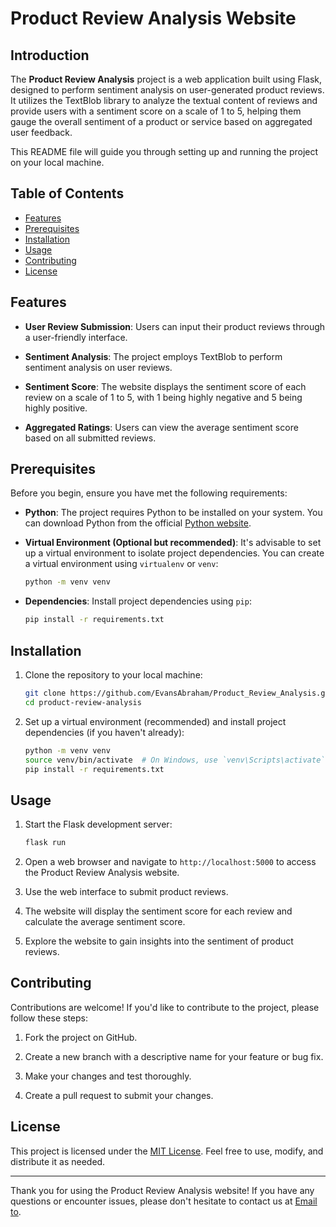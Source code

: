 # Product Review Analysis Website


## Introduction

The **Product Review Analysis** project is a web application built using Flask, designed to perform sentiment analysis on user-generated product reviews. It utilizes the TextBlob library to analyze the textual content of reviews and provide users with a sentiment score on a scale of 1 to 5, helping them gauge the overall sentiment of a product or service based on aggregated user feedback.

This README file will guide you through setting up and running the project on your local machine.

## Table of Contents

- [Features](#features)
- [Prerequisites](#prerequisites)
- [Installation](#installation)
- [Usage](#usage)
- [Contributing](#contributing)
- [License](#license)

## Features

- **User Review Submission**: Users can input their product reviews through a user-friendly interface.

- **Sentiment Analysis**: The project employs TextBlob to perform sentiment analysis on user reviews.

- **Sentiment Score**: The website displays the sentiment score of each review on a scale of 1 to 5, with 1 being highly negative and 5 being highly positive.

- **Aggregated Ratings**: Users can view the average sentiment score based on all submitted reviews.

## Prerequisites

Before you begin, ensure you have met the following requirements:

- **Python**: The project requires Python to be installed on your system. You can download Python from the official [Python website](https://www.python.org/downloads/).

- **Virtual Environment (Optional but recommended)**: It's advisable to set up a virtual environment to isolate project dependencies. You can create a virtual environment using `virtualenv` or `venv`:

   ```bash
   python -m venv venv
   ```

- **Dependencies**: Install project dependencies using `pip`:

   ```bash
   pip install -r requirements.txt
   ```

## Installation

1. Clone the repository to your local machine:

   ```bash
   git clone https://github.com/EvansAbraham/Product_Review_Analysis.git
   cd product-review-analysis
   ```

2. Set up a virtual environment (recommended) and install project dependencies (if you haven't already):

   ```bash
   python -m venv venv
   source venv/bin/activate  # On Windows, use `venv\Scripts\activate`
   pip install -r requirements.txt
   ```

## Usage

1. Start the Flask development server:

   ```bash
   flask run
   ```

2. Open a web browser and navigate to `http://localhost:5000` to access the Product Review Analysis website.

3. Use the web interface to submit product reviews.

4. The website will display the sentiment score for each review and calculate the average sentiment score.

5. Explore the website to gain insights into the sentiment of product reviews.

## Contributing

Contributions are welcome! If you'd like to contribute to the project, please follow these steps:

1. Fork the project on GitHub.

2. Create a new branch with a descriptive name for your feature or bug fix.

3. Make your changes and test thoroughly.

4. Create a pull request to submit your changes.

## License

This project is licensed under the [MIT License](LICENSE). Feel free to use, modify, and distribute it as needed.

---

Thank you for using the Product Review Analysis website! If you have any questions or encounter issues, please don't hesitate to contact us at [Email to](mailto:evansabrahamj@gmail.com).
